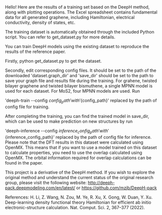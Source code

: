 Hello! Here are the results of a training set based on the DeepH method, along with plotting operations. The Excel spreadsheet contains fundamental data for all generated graphene, including Hamiltonian, electrical conductivity, density of states, etc.

The training dataset is automatically obtained through the included Python script. You can refer to get_dataset.py for more details.

You can train DeepH models using the existing dataset to reproduce the results of the reference paper.

Firstly, python get_dataset.py to get the dataset.

Secondly, edit corresponding config files. It should be set to the path of the downloaded 'dataset.graph_dir' and 'save_dir' should be set to the path to save your graph file and results file during the training. For grahene, twisted bilayer graphene and twisted bilayer bismuthene, a single MPNN model is used for each dataset. For MoS2, four MPNN models are used. Run

'deeph-train --config ${config_path}'
with '${config_path}' replaced by the path of config file for training.

After completing the training, you can find the trained model in save_dir, which can be used to make prediction on new structures by run

'deeph-inference --config ${inference_config_path}'
with '${inference_config_path}' replaced by the path of config file for inference. Please note that the DFT results in this dataset were calculated using OpenMX. This means that if you want to use a model trained on this dataset to calculate properties, you need to use the overlap calculated using OpenMX. The orbital information required for overlap calculations can be found in the paper.


This project is a derivative of the DeepH method. If you wish to explore the original method and understand the current status of the original research group, please visit the following website: 
http://deeph-pack.deepmodeling.com/en/latest/
or
https://github.com/mzjb/DeepH-pack

References:
H. Li, Z. Wang, N. Zou, M. Ye, R. Xu, X. Gong, W. Duan, Y. Xu. Deep-learning density functional theory Hamiltonian for efficient ab initio electronic-structure calculation. Nat. Comput. Sci. 2, 367–377 (2022).

